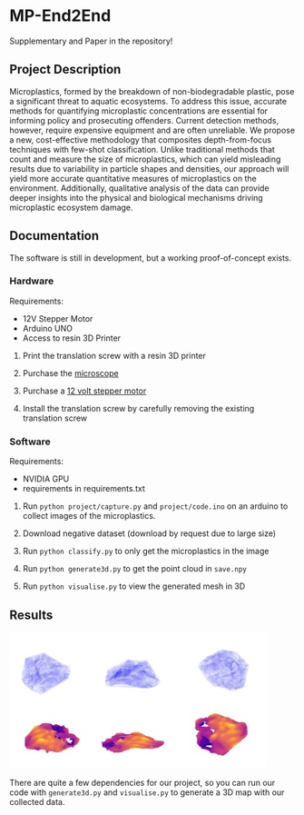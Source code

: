 # MP-End2End

Supplementary and Paper in the repository!

## Project Description

Microplastics, formed by the breakdown of non-biodegradable plastic, pose a significant threat to aquatic ecosystems. To address this issue, accurate methods for quantifying microplastic concentrations are essential for informing policy and prosecuting offenders. Current detection methods, however, require expensive equipment and are often unreliable. We propose a new, cost-effective methodology that composites depth-from-focus techniques with few-shot classification. Unlike traditional methods that count and measure the size of microplastics, which can yield misleading results due to variability in particle shapes and densities, our approach will yield more accurate quantitative measures of microplastics on the environment. Additionally, qualitative analysis of the data can provide deeper insights into the physical and biological mechanisms driving microplastic ecosystem damage.

## Documentation

The software is still in development, but a working proof-of-concept exists.

### Hardware

Requirements:

- 12V Stepper Motor
- Arduino UNO
- Access to resin 3D Printer

1. Print the translation screw with a resin 3D printer

2. Purchase the [microscope](https://www.amazon.co.uk/Bysameyee-Microscope-Magnification-Endoscope-Compatible/dp/B07SR7YPV5)

3. Purchase a [12 volt stepper motor](https://www.amazon.com/SYUAB-28BYJ-48-Stepper-Compatible-Raspberry/dp/B09YPZ3GCJ/ref=sr_1_3?crid=1OIKHYPJ72EE5&dib=eyJ2IjoiMSJ9.WKdUsd3Shmmkc2gfQGE-TaI7t0sidS_KSCPb3G7ka7RcvzDGJ51-u--U8eqVEix-ntozi7QXdQYelMtKHMPwj3l5QjsQmeS0umHSsfbpyrh2o4KMWyU3FMmcUOtKVyC0gEbe0zZWCe4NIjGNXfT1Y6XKnsRKLQj-5fIV9aDAje7_hA7lM-nn2HoJhbfUXYFoSMMpay_SJ8w2fxys7X3Vlwq0SQs8O72EqZ1v543ct1E.EUZbXseJGuV0SpS6KLvvXU7d_3tNlgP6lZLz43A2egY&dib_tag=se&keywords=12+volt+stepper+motor&qid=1719737261&sprefix=12+volt+ste%2Caps%2C143&sr=8-3)

4. Install the translation screw by carefully removing the existing translation screw

### Software

Requirements:

- NVIDIA GPU
- requirements in requirements.txt

1. Run ```python project/capture.py``` and ```project/code.ino``` on an arduino to collect images of the microplastics.

2. Download negative dataset (download by request due to large size)

3. Run ```python classify.py``` to only get the microplastics in the image

4. Run ```python generate3d.py``` to get the point cloud in ```save.npy```

5. Run ```python visualise.py``` to view the generated mesh in 3D

## Results

![Example Image](media\mesh.png)

There are quite a few dependencies for our project, so you can run our code with ```generate3d.py``` and ```visualise.py``` to generate a 3D map with our collected data.
